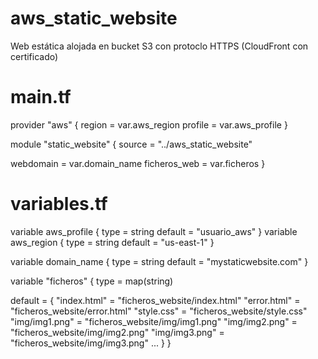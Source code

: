 # aws_static_website
Web estática alojada en bucket S3 con protoclo HTTPS (CloudFront con certificado)


# main.tf
provider "aws" {
  region  = var.aws_region
  profile = var.aws_profile
}

module "static_website" {
  source = "../aws_static_website"

  webdomain    = var.domain_name
  ficheros_web = var.ficheros
}


# variables.tf
variable aws_profile {
  type    = string
  default = "usuario_aws"
}
variable aws_region {
  type    = string
  default = "us-east-1"
}


variable domain_name {
  type    = string
  default = "mystaticwebsite.com"
}

variable "ficheros" {
  type = map(string)

  default = {
    "index.html"                 = "ficheros_website/index.html"
    "error.html"                 = "ficheros_website/error.html"
    "style.css"                  = "ficheros_website/style.css"
    "img/img1.png"      	 = "ficheros_website/img/img1.png"
    "img/img2.png"    		 = "ficheros_website/img/img2.png"
    "img/img3.png" 		 = "ficheros_website/img/img3.png"
    ...
  }
}
